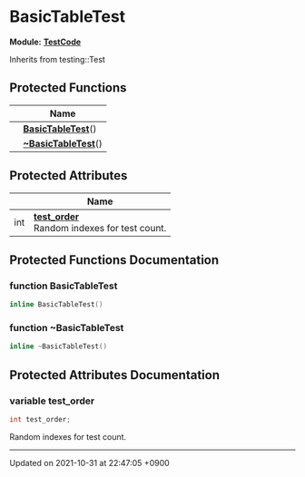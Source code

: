 

# BasicTableTest

**Module:** **[TestCode](/Modules/TestCode)**





Inherits from testing::Test

## Protected Functions

|                | Name           |
| -------------- | -------------- |
| | **[BasicTableTest](/Classes/BasicTableTest#function-basictabletest)**() |
| | **[~BasicTableTest](/Classes/BasicTableTest#function-~basictabletest)**() |

## Protected Attributes

|                | Name           |
| -------------- | -------------- |
| int | **[test_order](/Classes/BasicTableTest#variable-test_order)** <br>Random indexes for test count.  |

## Protected Functions Documentation

### function BasicTableTest

```cpp
inline BasicTableTest()
```


### function ~BasicTableTest

```cpp
inline ~BasicTableTest()
```


## Protected Attributes Documentation

### variable test_order

```cpp
int test_order;
```

Random indexes for test count. 

-------------------------------

Updated on 2021-10-31 at 22:47:05 +0900